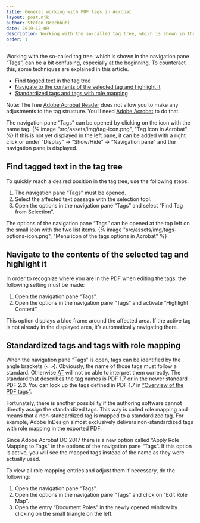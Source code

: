 ```yaml
---
title: General working with PDF tags in Acrobat
layout: post.njk
author: Stefan Brechbühl
date: 2019-12-09
description: Working with the so-called tag tree, which is shown in the navigation pane “Tags”, can be a bit confusing, especially at the beginning. To counteract this, some techniques are explained in this article.
order: 1
---
```


Working with the so-called tag tree, which is shown in the navigation pane “Tags”, can be a bit confusing, especially at the beginning. To counteract this, some techniques are explained in this article.

- [Find tagged text in the tag tree](#find-tagged-text-in-the-tag-tree)
- [Navigate to the contents of the selected tag and highlight it](#navigate-to-the-contents-of-the-selected-tag-and-highlight-it)
- [Standardized tags and tags with role mapping](#standardized-tags-and-tags-with-role-mapping)

<p class="note">
  Note: The free <a href="https://get.adobe.com/reader/">Adobe Acrobat Reader</a> does not allow you
  to make any adjustments to the tag structure. You’ll need 
  <a href="https://acrobat.adobe.com/uk/en/acrobat.html">Adobe Acrobat</a> to do that.
</p>

<p class="note">
The navigation pane “Tags” can be opened by clicking on the icon with the name tag.
{% image "src/assets/img/tag-icon.png", "Tag Icon in Acrobat" %}
If this is not yet displayed in the left pane, it can be added with a right click or under “Display” → “Show/Hide” → “Navigation pane” and the navigation pane is displayed.
</p>

## Find tagged text in the tag tree

To quickly reach a desired position in the tag tree, use the following steps:

1. The navigation pane “Tags” must be opened.
2. Select the affected text passage with the selection tool.
3. Open the options in the navigation pane “Tags” and select “Find Tag from Selection”.

<p class="note">
The options of the navigation pane “Tags” can be opened at the top left on the small icon with the two list items.
{% image "src/assets/img/tags-options-icon.png", "Menu icon of the tags options in Acrobat" %}
</p>

## Navigate to the contents of the selected tag and highlight it

In order to recognize where you are in the PDF when editing the tags, the following setting must be made:

1. Open the navigation pane “Tags”.
2. Open the options in the navigation pane “Tags” and activate “Highlight Content”.

This option displays a blue frame around the affected area. If the active tag is not already in the displayed area, it’s automatically navigating there.

## Standardized tags and tags with role mapping

When the navigation pane “Tags” is open, tags can be identified by the angle brackets (`< >`). Obviously, the name of those tags must follow a standard. Otherwise [AT](/glossary/#at) will not be able to interpret them correctly. The standard that describes the tag names is PDF 1.7 or in the newer standard PDF 2.0. You can look up the tags defined in PDF 1.7 in [“Overview of the PDF tags”](/basics/general/overview-of-the-pdf-tags/).

Fortunately, there is another possibility if the authoring software cannot directly assign the standardized tags. This way is called role mapping and means that a non-standardized tag is mapped to a standardized tag. For example, Adobe InDesign almost exclusively delivers non-standardized tags with role mapping in the exported PDF.

<p class="note">
  Since Adobe Acrobat DC 2017 there is a new option called “Apply Role Mapping to Tags” in the
  options of the navigation pane “Tags”. If this option is active, you will see the mapped tags
  instead of the name as they were actually used.
</p>

To view all role mapping entries and adjust them if necessary, do the following:

1. Open the navigation pane “Tags”.
2. Open the options in the navigation pane “Tags” and click on “Edit Role Map”.
3. Open the entry “Document Roles” in the newly opened window by clicking on the small triangle on the left.
